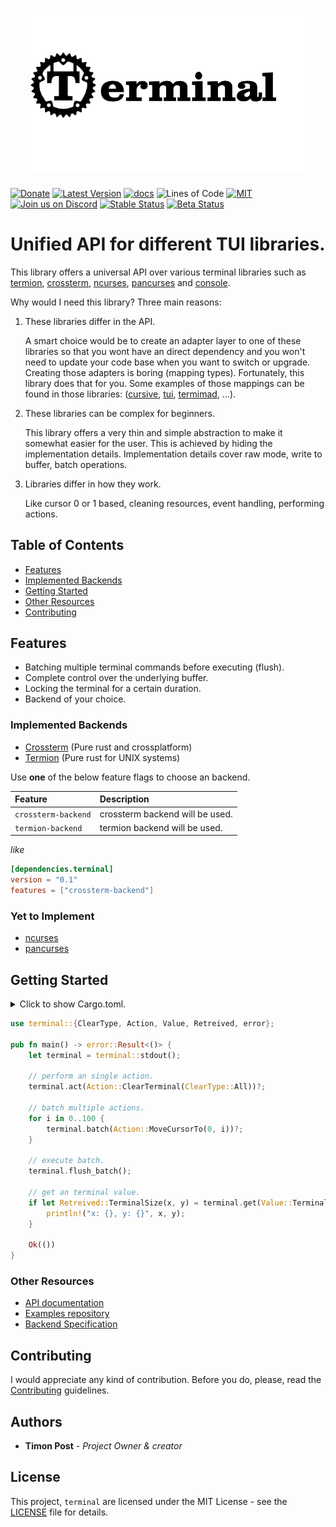 <h1 align="center"><img width="440" src="docs/terminal_full.png" /></h1>

[![Donate](https://img.shields.io/badge/Donate-PayPal-green.svg)](https://www.paypal.com/cgi-bin/webscr?cmd=_s-xclick&hosted_button_id=Z8QK6XU749JB2) 
[![Latest Version][crate-badge]][crate-link] 
[![docs][docs-badge]][docs-link]
![Lines of Code][loc-badge]
[![MIT][license-badge]][license-link] 
[![Join us on Discord][discord-badge]][discord-link]
[![Stable Status][actions-stable-badge]][actions-link]
[![Beta Status][actions-nightly-badge]][actions-link]

# Unified API for different TUI libraries.

This library offers a universal API over various terminal libraries such as 
[termion][termion], [crossterm][crossterm], [ncurses][ncurses], [pancurses][pancurses] and [console][console]. 

Why would I need this library? Three main reasons:

1) These libraries differ in the API.
 
    A smart choice would be to create an adapter layer to one of these libraries so that you wont have an direct dependency 
    and you won't need to update your code base when you want to switch or upgrade. Creating those adapters is boring (mapping types).
    Fortunately, this library does that for you. Some examples of those mappings can be found in those libraries: ([cursive][cursive], [tui][tui], [termimad][termimad], ...).
2) These libraries can be complex for beginners. 
 
    This library offers a very thin and simple abstraction to make it somewhat easier for the user.
    This is achieved by hiding the implementation details. 
    Implementation details cover raw mode, write to buffer, batch operations.

3) Libraries differ in how they work. 

    Like cursor 0 or 1 based, cleaning resources, event handling, performing actions.  


## Table of Contents

* [Features](#features)
* [Implemented Backends](#implemented-backends)
* [Getting Started](#getting-started)
* [Other Resources](#other-resources)
* [Contributing](#contributing)

## Features

- Batching multiple terminal commands before executing (flush).
- Complete control over the underlying buffer.
- Locking the terminal for a certain duration.
- Backend of your choice.

    
<!--
WARNING: Do not change following heading title as it's used in the URL by other crates!
-->

### Implemented Backends

- [Crossterm][crossterm] (Pure rust and crossplatform)
- [Termion][termion] (Pure rust for UNIX systems)


Use **one** of the below feature flags to choose an backend. 


| Feature | Description |
| :------ | :------ |
| `crossterm-backend` | crossterm backend will be used.|
| `termion-backend` | termion backend will be used.|

_like_
```toml
[dependencies.terminal]
version = "0.1"
features = ["crossterm-backend"] 
```

### Yet to Implement
- [ncurses][ncurses]
- [pancurses][pancurses]

## Getting Started

<details>
<summary>
Click to show Cargo.toml.
</summary>

```toml
[dependencies]
terminal = "0.1"
features = ["your_backend_choice"] 
```

</details>
<p></p>
 
```rust
use terminal::{ClearType, Action, Value, Retreived, error};

pub fn main() -> error::Result<()> {
    let terminal = terminal::stdout();

    // perform an single action.
    terminal.act(Action::ClearTerminal(ClearType::All))?;

    // batch multiple actions.
    for i in 0..100 {
        terminal.batch(Action::MoveCursorTo(0, i))?;
    }

    // execute batch.
    terminal.flush_batch();

    // get an terminal value.
    if let Retreived::TerminalSize(x, y) = terminal.get(Value::TerminalSize)? {
        println!("x: {}, y: {}", x, y);
    }

    Ok(())
}
```

### Other Resources

- [API documentation](https://docs.rs/terminal/)
- [Examples repository](https://github.com/crossterm-rs/terminal/examples)
- [Backend Specification](docs/backend-specification.md)

## Contributing
  
I would appreciate any kind of contribution. Before you do, please,
read the [Contributing](docs/CONTRIBUTING.md) guidelines.

## Authors

* **Timon Post** - *Project Owner & creator*

## License

This project, `terminal` are licensed under the MIT
License - see the [LICENSE](https://github.com/crossterm-rs/terminal/blob/master/LICENSE) file for details.

[crate-badge]: https://img.shields.io/crates/v/terminal.svg
[crate-link]: https://crates.io/crates/terminal

[license-badge]: https://img.shields.io/badge/license-MIT-blue.svg
[license-link]: terminal/LICENSE

[docs-badge]: https://docs.rs/terminal/badge.svg
[docs-link]: https://docs.rs/terminal/

[discord-badge]: https://img.shields.io/discord/560857607196377088.svg?logo=discord
[discord-link]: https://discord.gg/K4nyTDB

[actions-link]: https://github.com/crossterm-rs/terminal/actions
[actions-stable-badge]: https://github.com/crossterm-rs/terminal/workflows/Terminal%20Adapter%20Test/badge.svg
[actions-nightly-badge]: https://github.com/crossterm-rs/terminal/workflows/Terminal%20Adapter%20Test/badge.svg

[loc-badge]: https://tokei.rs/b1/github/crossterm-rs/terminal?category=code

[termion]: https://crates.io/crates/termion
[crossterm]: https://crates.io/crates/crossterm
[cursive]: https://crates.io/crates/cursive
[tui]: https://crates.io/crates/tui
[termimad]: https://crates.io/crates/termimad
[ncurses]: https://crates.io/crates/ncurses
[pancurses]: https://crates.io/crates/pancurses
[console]: https://crates.io/crates/console